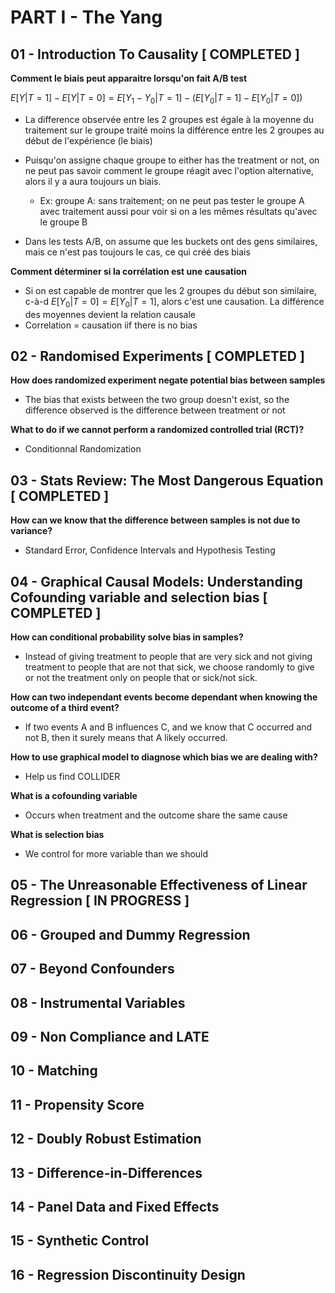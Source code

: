 # PART I - The Yang

## 01 - Introduction To Causality [ COMPLETED ]

**Comment le biais peut apparaitre lorsqu'on fait A/B test**


$E[Y|T=1] - E[Y|T=0] = E[Y_1 - Y_0 | T=1] - (E[Y_0|T=1] - E[Y_0|T=0])$

- La difference observée entre les 2 groupes est égale à la moyenne du 
traitement sur le groupe traité moins la différence entre les 2 groupes 
au début de l'expérience (le biais)

- Puisqu'on assigne chaque groupe to either has the treatment or not, on 
  ne peut pas savoir comment le groupe réagit avec l'option alternative, 
  alors il y a aura toujours un biais.
  * Ex: groupe A: sans traitement; on ne peut pas tester le groupe A avec traitement aussi pour voir si on a les mêmes résultats qu'avec le groupe B

- Dans les tests A/B, on assume que les buckets ont des gens similaires, mais 
  ce n'est pas toujours le cas, ce qui créé des biais


**Comment déterminer si la corrélation est une causation**

- Si on est capable de montrer que les 2 groupes du début son similaire, c-à-d
  $E[Y_0|T=0] = E[Y_0|T=1]$, alors c'est une causation. La différence des 
  moyennes devient la relation causale
- Correlation = causation iif there is no bias

## 02 - Randomised Experiments [ COMPLETED ]

**How does randomized experiment negate potential bias between samples**

- The bias that exists between the two group doesn't exist, so the difference 
  observed is the difference between treatment or not

**What to do if we cannot perform a randomized controlled trial (RCT)?**

- Conditionnal Randomization


## 03 - Stats Review: The Most Dangerous Equation [ COMPLETED ]

**How can we know that the difference between samples is not due to variance?**

- Standard Error, Confidence Intervals and Hypothesis Testing

## 04 - Graphical Causal Models: Understanding Cofounding variable and selection bias [ COMPLETED ]

**How can conditional probability solve bias in samples?**

- Instead of giving treatment to people that are very sick and not giving 
  treatment to people that are not that sick, we choose randomly to give 
  or not the treatment only on people that or sick/not sick.

**How can two independant events become dependant when knowing the outcome of a third event?**

- If two events A and B influences C, and we know that C occurred and not B, 
  then it surely means that A likely occurred.

**How to use graphical model to diagnose which bias we are dealing with?**

- Help us find COLLIDER

**What is a cofounding variable**

- Occurs when treatment and the outcome share the same cause

**What is selection bias**

- We control for more variable than we should


## 05 - The Unreasonable Effectiveness of Linear Regression [ IN PROGRESS ]




## 06 - Grouped and Dummy Regression

## 07 - Beyond Confounders

## 08 - Instrumental Variables

## 09 - Non Compliance and LATE

## 10 - Matching

## 11 - Propensity Score

## 12 - Doubly Robust Estimation

## 13 - Difference-in-Differences

## 14 - Panel Data and Fixed Effects

## 15 - Synthetic Control

## 16 - Regression Discontinuity Design

